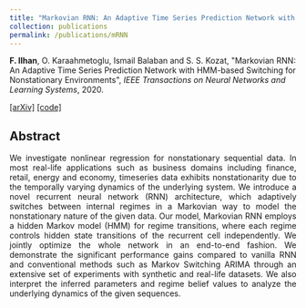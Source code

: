 ```yaml
---
title: "Markovian RNN: An Adaptive Time Series Prediction Network with HMM-based Switching for Nonstationary Environments"
collection: publications
permalink: /publications/mRNN
---
```

<b>F. Ilhan</b>, O. Karaahmetoglu, Ismail Balaban and S. S. Kozat, "Markovian RNN: An Adaptive Time Series Prediction Network with HMM-based Switching for Nonstationary Environments", <i>IEEE Transactions on Neural Networks and Learning Systems</i>, 2020.

[[arXiv]](https://arxiv.org/abs/2006.10119) [[code]](https://github.com/fatih-ilhan/markov-rnn)


## Abstract
<div style="text-align: justify">We investigate nonlinear regression for nonstationary sequential data. In most real-life applications such as business domains including finance, retail, energy and economy, timeseries data exhibits nonstationarity due to the temporally varying dynamics of the underlying system. We introduce a novel recurrent neural network (RNN) architecture, which adaptively switches between internal regimes in a Markovian way to model the nonstationary nature of the given data. Our model, Markovian RNN employs a hidden Markov model (HMM) for regime transitions, where each regime controls hidden state transitions of the recurrent cell independently. We jointly optimize the whole network in an end-to-end fashion. We demonstrate the significant performance gains compared to vanilla RNN and conventional methods such as Markov Switching ARIMA through an extensive set of experiments with synthetic and real-life datasets. We also interpret the inferred parameters and regime belief values to analyze the underlying dynamics of the given sequences.</div>
